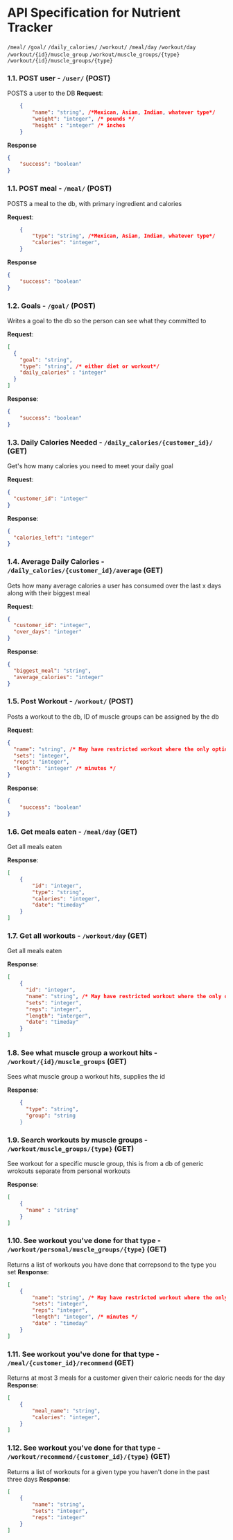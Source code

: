 # API Specification for Nutrient Tracker

`/meal/`
`/goal/`
`/daily_calories/`
`/workout/`
`/meal/day`
`/workout/day`
`/workout/{id}/muscle_group`
`/workout/muscle_groups/{type}`
`/workout/{id}/muscle_groups/{type}`


### 1.1. POST user - `/user/` (POST)

POSTS a user to the DB
**Request**:

```json
    {
        "name": "string", /*Mexican, Asian, Indian, whatever type*/
        "weight": "integer", /* pounds */
        "height" : "integer" /* inches
    }
```

**Response**

```json
{
    "success": "boolean"
}
```
### 1.1. POST meal - `/meal/` (POST)

POSTS a meal to the db, with primary ingredient and calories

**Request**:

```json
    {
        "type": "string", /*Mexican, Asian, Indian, whatever type*/
        "calories": "integer",
    }
```

**Response**

```json
{
    "success": "boolean"
}
```

### 1.2. Goals - `/goal/` (POST)

Writes a goal to the db so the person can see what they committed to

**Request**:

```json
[
  {
    "goal": "string",
    "type": "string", /* either diet or workout*/
    "daily_calories" : "integer"
  }
]
```
**Response**:

```json
{
    "success": "boolean"
}
```


### 1.3. Daily Calories Needed - `/daily_calories/{customer_id}/` (GET)

Get's how many calories you need to meet your daily goal

**Request**:

```json
{
  "customer_id": "integer"
}
```

**Response**:

```json
{
  "calories_left": "integer"
}
```

### 1.4. Average Daily Calories - `/daily_calories/{customer_id}/average` (GET)

Gets how many average calories a user has consumed over the last x days along with their biggest meal

**Request**:

```json
{
  "customer_id": "integer",
  "over_days": "integer"
}
```

**Response**:

```json
{
  "biggest_meal": "string",
  "average_calories": "integer"
}
```



### 1.5. Post Workout - `/workout/` (POST)

Posts a workout to the db, ID of muscle groups can be assigned by the db

**Request**:

```json
{
  "name": "string", /* May have restricted workout where the only options are like pushup, pull-up, cardio atm*/
  "sets": "integer",
  "reps": "integer",
  "length": "integer" /* minutes */
}
```

**Response**:

```json
{
    "success": "boolean"
}
```

### 1.6. Get meals eaten - `/meal/day` (GET)

Get all meals eaten

**Response**:

```json
[
    {
        "id": "integer",
        "type": "string", 
        "calories": "integer",
        "date": "timeday"
    }
]
```

### 1.7. Get all workouts - `/workout/day` (GET)

Get all meals eaten

**Response**:

```json
[
    {
      "id": "integer",
      "name": "string", /* May have restricted workout where the only options are like pushup, pull-up, cardio atm*/
      "sets": "integer",
      "reps": "integer",
      "length": "interger",
      "date": "timeday"
    }
]
```

### 1.8. See what muscle group a workout hits - `/workout/{id}/muscle_groups` (GET)
Sees what muscle group a workout hits, supplies the id

**Response**:

```json
    {
      "type": "string",
      "group": "string
    }
```

### 1.9. Search workouts by muscle groups - `/workout/muscle_groups/{type}` (GET)
See workout for a specific muscle group, this is from a db of generic wrokouts separate from personal workouts

**Response**:

```json
[
    {
      "name" : "string"
    }
]
```


### 1.10. See workout you've done for that type - `/workout/personal/muscle_groups/{type}` (GET)
Returns a list of workouts you have done that correpsond to the type you set
**Response**:

```json
[
    {
        "name": "string", /* May have restricted workout where the only options are like pushup, pull-up, cardio atm*/
        "sets": "integer",
        "reps": "integer",
        "length": "integer", /* minutes */
        "date" : "timeday"
    }
]
```

### 1.11. See workout you've done for that type - `/meal/{customer_id}/recommend` (GET)
Returns at most 3 meals for a customer given their caloric needs for the day
**Response**:

```json
[
    {
        "meal_name": "string", 
        "calories": "integer",
    }
]
```

### 1.12. See workout you've done for that type - `/workout/recommend/{customer_id}/{type}` (GET)
Returns a list of workouts for a given type you haven't done in the past three days
**Response**:

```json
[
    {
        "name": "string", 
        "sets": "integer",
        "reps": "integer"
    }
]
```
